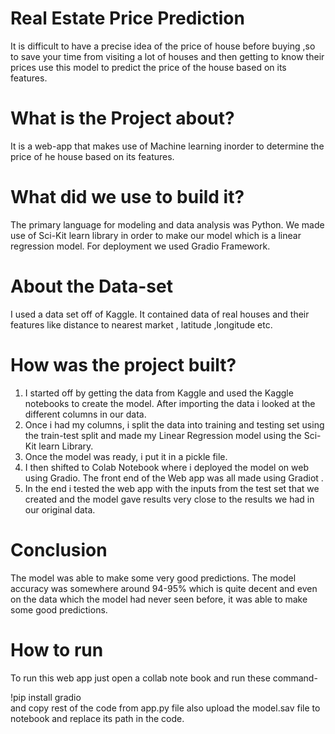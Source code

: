 # Real Estate Price Prediction
It is difficult to have a precise idea of the  price of house before buying ,so to save your time from visiting a lot of houses and then getting to know their prices use this model to predict the price of the house based on its features.

# What is the Project about?
It is a web-app that makes use of Machine learning inorder to determine the price of he house based on its features.

# What did we use to build it? 
The primary language for modeling and data analysis was Python. We made use of Sci-Kit learn library in order to make our model which is a linear regression model. For deployment we used Gradio Framework.


# About the Data-set
I used a data set off of Kaggle. It contained data of real houses and their features like distance to nearest market , latitude ,longitude etc.

# How was the project built?
1. I started off by getting the data from Kaggle and used the Kaggle notebooks to  create the model. After importing the data i looked at the different columns in our data. <br>
2. Once i had my columns, i split the data into training and testing set using the train-test split and made my Linear Regression model using the Sci-Kit learn Library. <br>
3. Once the model was ready, i put it in a pickle file. <br>
4. I then shifted to Colab Notebook where i deployed the model on web  using Gradio. The front end of the Web app was all made using Gradiot . <br>
5. In the end i tested the web app with the inputs from the test set that we created and the model gave results very close to the results we had in our original data. <br>

# Conclusion
The model was able to make some very good predictions. The model accuracy was somewhere around 94-95% which is quite decent and even on the data which the model had never seen before, it was able to make some good predictions.

# How to run 
To run this web app just open a collab note book and run these command-

!pip install gradio <br> 
and copy rest of the code from app.py file also upload the model.sav file to notebook and replace its path in the code.
